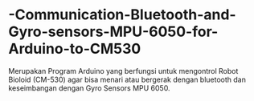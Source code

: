 # -Communication-Bluetooth-and-Gyro-sensors-MPU-6050-for-Arduino-to-CM530
Merupakan Program Arduino yang berfungsi untuk mengontrol Robot Bioloid (CM-530) agar bisa menari atau bergerak dengan bluetooth dan keseimbangan dengan Gyro Sensors MPU 6050.
